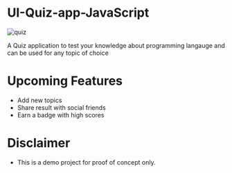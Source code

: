 # UI-Quiz-app-JavaScript

![quiz](https://user-images.githubusercontent.com/72680556/188506793-5230c362-96b7-4312-a31e-ffdc0d3870ce.png)

A Quiz application to test your knowledge about programming langauge and can be used for any topic of choice

# Upcoming Features
- Add new topics
- Share result with social friends
- Earn a badge with high scores

# Disclaimer
- This is a demo project for proof of concept only.
